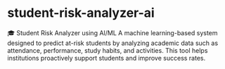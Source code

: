 # student-risk-analyzer-ai
🎓 Student Risk Analyzer using AI/ML A machine learning-based system designed to predict at-risk students by analyzing academic data such as attendance, performance, study habits, and activities. This tool helps institutions proactively support students and improve success rates.
